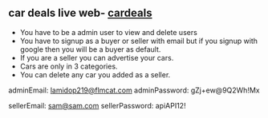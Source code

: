 ## car deals live web- [cardeals](https://cardeals-44d74.web.app/)

- You have to be a admin user to view and delete users
- You have to signup as a buyer or seller with email but if you signup with google then you will be a buyer as default.
- If you are a seller you can advertise your cars.
- Cars are only in 3 categories.
- You can delete any car you added as a seller.

adminEmail: <lamidop219@flmcat.com>
adminPassword: gZj+ew@9Q2Wh!Mx

sellerEmail: sam@sam.com
sellerPassword: apiAPI12!

